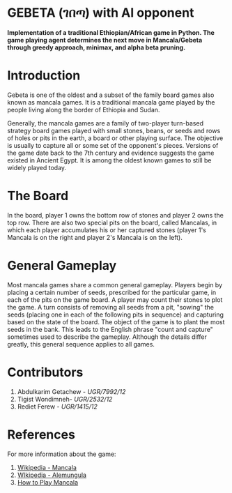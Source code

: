 # GEBETA (ገበጣ) with AI opponent

**Implementation of a traditional Ethiopian/African game in Python. The game playing agent determines the next move in Mancala/Gebeta through greedy approach, minimax, and alpha beta pruning.**

# Introduction

Gebeta is one of the oldest and a subset of the family board games also known as mancala games. It is a traditional mancala game played by the people living along the border of Ethiopia and Sudan.

Generally, the mancala games are a family of two-player turn-based strategy board games played with small stones, beans, or seeds and rows of holes or pits in the earth, a board or other playing surface. The objective is usually to capture all or some set of the opponent's pieces. Versions of the game date back to the 7th century and evidence suggests the game existed in Ancient Egypt. It is among the oldest known games to still be widely played today.

# The Board

In the board, player 1 owns the bottom row of stones and player 2 owns the top row. There are also two special pits on the board, called Mancalas, in which each player accumulates his or her captured stones (player 1's Mancala is on the right and player 2's Mancala is on the left).

# General Gameplay

Most mancala games share a common general gameplay. Players begin by placing a certain number of seeds, prescribed for the particular game, in each of the pits on the game board. A player may count their stones to plot the game. A turn consists of removing all seeds from a pit, "sowing" the seeds (placing one in each of the following pits in sequence) and capturing based on the state of the board. The object of the game is to plant the most seeds in the bank. This leads to the English phrase "count and capture" sometimes used to describe the gameplay. Although the details differ greatly, this general sequence applies to all games.

# Contributors

1. Abdulkarim Getachew - *UGR/7992/12*
2. Tigist Wondimneh- *UGR/2532/12*
3. Rediet Ferew - *UGR/1415/12*

# References
For more information about the game:
  1. [Wikipedia - Mancala](https://en.wikipedia.org/wiki/Mancala)
  2. [WIkipedia - Alemungula](https://en.wikipedia.org/wiki/Alemungula)
  3. [How to Play Mancala](https://www.youtube.com/watch?v=OX7rj93m6o8)
